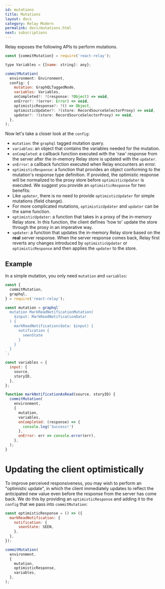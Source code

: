 ```yaml
---
id: mutations
title: Mutations
layout: docs
category: Relay Modern
permalink: docs/mutations.html
next: subscriptions
---
```


Relay exposes the following APIs to perform mutations.

```javascript
const {commitMutation} = require('react-relay');

type Variables = {[name: string]: any};

commitMutation(
  environment: Environment,
  config: {
    mutation: GraphQLTaggedNode,
    variables: Variables,
    onCompleted?: ?(response: ?Object) => void,
    onError?: ?(error: Error) => void,
    optimisticResponse?: ?() => Object,
    optimisticUpdater?: ?(store: RecordSourceSelectorProxy) => void,
    updater?: ?(store: RecordSourceSelectorProxy) => void,
  },
);
```

Now let's take a closer look at the `config`:

* `mutation`: the `graphql` tagged mutation query.
* `variables`: an object that contains the variables needed for the mutation.
* `onCompleted`: a callback function executed with the 'raw' response from the server after the in-memory Relay store is updated with the `updater`.
* `onError`: a callback function executed when Relay encounters an error.
* `optimisticResponse`: a function that provides an object conforming to the mutation's response type definition. If provided, the optimistic response will be normalized to the proxy store before `optimisticUpdater` is executed. We suggest you provide an `optimisticResponse` for two benefits:
 * Like `updater`, there is no need to provide `optimisticUpdater` for simple mutations (field change).
 * For more complicated mutations, `optimisticUpdater` and `updater` can be the same function.
* `optimisticUpdater`: a function that takes in a proxy of the in-memory Relay store. In this function, the client defines 'how to' update the store through the proxy in an imperative way.
* `updater`: a function that updates the in-memory Relay store based on the **real** server response. When the server response comes back, Relay first reverts any changes introduced by `optimisticUpdater` or `optimisticResponse` and then applies the `updater` to the store.

## Example

In a simple mutation, you only need `mutation` and `variables`:

```javascript
const {
  commitMutation,
  graphql,
} = require('react-relay');

const mutation = graphql`
  mutation MarkReadNotificationMutation(
    $input: MarkReadNotificationData!
  ) {
    markReadNotification(data: $input) {
      notification {
        seenState
      }
    }
  }
`;

const variables = {
  input: {
    source,
    storyID,
  },
};

function markNotificationAsRead(source, storyID) {
  commitMutation(
    environment,
    {
      mutation,
      variables,
      onCompleted: (response) => {
        console.log('Success!')
      },
      onError: err => console.error(err),
    },
  );
}
```

# Updating the client optimistically

To improve perceived responsiveness, you may wish to perform an "optimistic update", in which the client immediately updates to reflect the anticipated new value even before the response from the server has come back. We do this by providing an `optimisticResponse` and adding it to the `config` that we pass into `commitMutation`:

```javascript
const optimisticResponse = () => ({
  markReadNotification: {
    notification: {
      seenState: SEEN,
    },
  },
});

commitMutation(
  environment,
  {
    mutation,
    optimisticResponse,
    variables,
  },
);
```
